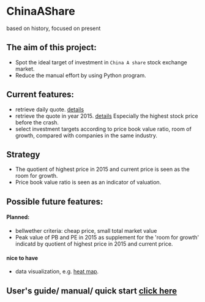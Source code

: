 # ChinaAShare
based on history, focused on present
## The aim of this project:
* Spot the ideal target of investment in `China A share` stock exchange market.
* Reduce the manual effort by using Python program.  
## Current features:
* retrieve daily quote. [details](https://tushare.pro/document/2?doc_id=32)
* retrieve the quote in year 2015. [details](https://tushare.pro/document/2?doc_id=109) Especially the highest stock price before the crash.
* select investment targets according to price book value ratio, room of growth, compared with companies in the same industry.
## Strategy
* The quotient of highest price in 2015 and current price is seen as the room for growth.
* Price book value ratio is seen as an indicator of valuation.
## Possible future features:
#### Planned:
* bellwether criteria: cheap price, small total market value
* Peak value of PB and PE in 2015 as supplement for the 'room for growth' indicatd by quotient of highest price in 2015 and current price.
#### nice to have
* data visualization, e.g. [heat map](https://github.com/FrankBGao/HeatMap_for_TuShare).
## User's guide/ manual/ quick start [click here](https://github.com/broken1999/ChinaAShare/blob/master/User's_Guide.md)
